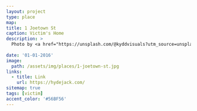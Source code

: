 ```yaml
---
layout: project
type: place
map: 
title: 1 Joetown St
caption: Victim's Home
description: > 
  Photo by <a href="https://unsplash.com/@kyddvisuals?utm_source=unsplash&utm_medium=referral&utm_content=creditCopyText">Dillon Kydd</a> on <a href="https://unsplash.com/s/photos/house-exterior?utm_source=unsplash&utm_medium=referral&utm_content=creditCopyText">Unsplash</a>
  
date: '01-01-2016'
image: 
  path: /assets/img/places/1-joetown-st.jpg
links:
  - title: Link
    url: https://hydejack.com/
sitemap: true
tags: [victim]
accent_color: '#56BF56'
---
```

